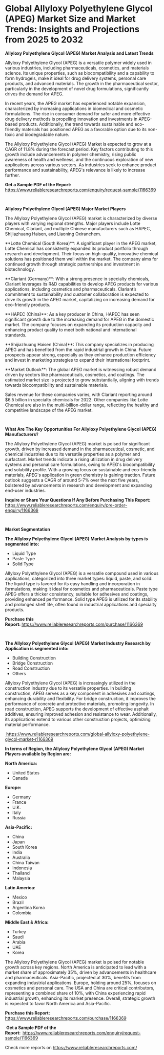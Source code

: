 <p><h1>Global Allyloxy Polyethylene Glycol (APEG) Market Size and Market Trends: Insights and Projections from 2025 to 2032</h1></p><p><strong>Allyloxy Polyethylene Glycol (APEG) Market Analysis and Latest Trends</strong></p>
<p><p>Allyloxy Polyethylene Glycol (APEG) is a versatile polymer widely used in various industries, including pharmaceuticals, cosmetics, and materials science. Its unique properties, such as biocompatibility and a capability to form hydrogels, make it ideal for drug delivery systems, personal care products, and advanced materials. The growth in the pharmaceutical sector, particularly in the development of novel drug formulations, significantly drives the demand for APEG.</p><p>In recent years, the APEG market has experienced notable expansion, characterized by increasing applications in biomedical and cosmetic formulations. The rise in consumer demand for safer and more effective drug delivery methods is propelling innovation and investments in APEG-based products. Additionally, the trend towards sustainable and eco-friendly materials has positioned APEG as a favorable option due to its non-toxic and biodegradable nature.</p><p>The Allyloxy Polyethylene Glycol (APEG) Market is expected to grow at a CAGR of 11.8% during the forecast period. Key factors contributing to this growth include advancements in polymer chemistry, rising public awareness of health and wellness, and the continuous exploration of new applications across various sectors. As industries seek to enhance product performance and sustainability, APEG's relevance is likely to increase further.</p></p>
<p><strong>Get a Sample PDF of the Report:&nbsp;</strong> <a href="https://www.reliableresearchreports.com/enquiry/request-sample/1166369?utm_campaign=2208&utm_medium=2&utm_source=Github&utm_content=ia&utm_term=03042025&utm_id=allyloxy-polyethylene-glycol-apeg">https://www.reliableresearchreports.com/enquiry/request-sample/1166369</a></p>
<p>&nbsp;</p>
<p><strong>Allyloxy Polyethylene Glycol (APEG) Major Market Players</strong></p>
<p><p>The Allyloxy Polyethylene Glycol (APEG) market is characterized by diverse players with varying regional strengths. Major players include Lotte Chemical, Clariant, and multiple Chinese manufacturers such as HAPEC, Shijiazhuang Haisen, and Liaoning Oxiranchem.</p><p>**Lotte Chemical (South Korea)**: A significant player in the APEG market, Lotte Chemical has consistently expanded its product portfolio through research and development. Their focus on high-quality, innovative chemical solutions has positioned them well within the market. The company aims for continued growth through strategic partnerships and investment in biotechnology.</p><p>**Clariant (Germany)**: With a strong presence in specialty chemicals, Clariant leverages its R&D capabilities to develop APEG products for various applications, including cosmetics and pharmaceuticals. Clariant’s commitment to sustainability and customer collaboration is expected to drive its growth in the APEG market, capitalizing on increasing demand for eco-friendly products.</p><p>**HAPEC (China)**: As a key producer in China, HAPEC has seen significant growth due to the increasing demand for APEG in the domestic market. The company focuses on expanding its production capacity and enhancing product quality to meet both national and international standards.</p><p>**Shijiazhuang Haisen (China)**: This company specializes in producing APEG and has benefited from the rapid industrial growth in China. Future prospects appear strong, especially as they enhance production efficiency and invest in marketing strategies to expand their international footprint.</p><p>**Market Outlook**: The global APEG market is witnessing robust demand driven by sectors like pharmaceuticals, cosmetics, and coatings. The estimated market size is projected to grow substantially, aligning with trends towards biocompatibility and sustainable materials.</p><p>Sales revenue for these companies varies, with Clariant reporting around $6.5 billion in specialty chemicals for 2022. Other companies like Lotte Chemical are also in the multi-billion-dollar range, reflecting the healthy and competitive landscape of the APEG market.</p></p>
<p>&nbsp;</p>
<p><strong>What Are The Key Opportunities For Allyloxy Polyethylene Glycol (APEG) Manufacturers?</strong></p>
<p><p>The Allyloxy Polyethylene Glycol (APEG) market is poised for significant growth, driven by increased demand in the pharmaceutical, cosmetic, and chemical industries due to its versatile properties as a polymer and surfactant. Market trends indicate a rising utilization in drug delivery systems and personal care formulations, owing to APEG's biocompatibility and solubility profile. With a growing focus on sustainable and eco-friendly materials, APEG's application in green chemistry is gaining traction. Future outlook suggests a CAGR of around 5-7% over the next five years, bolstered by advancements in research and development and expanding end-user industries.</p></p>
<p><strong>Inquire or Share Your Questions If Any Before Purchasing This Report:</strong> <a href="https://www.reliableresearchreports.com/enquiry/pre-order-enquiry/1166369?utm_campaign=2208&utm_medium=2&utm_source=Github&utm_content=ia&utm_term=03042025&utm_id=allyloxy-polyethylene-glycol-apeg">https://www.reliableresearchreports.com/enquiry/pre-order-enquiry/1166369</a></p>
<p>&nbsp;</p>
<p><strong>Market Segmentation</strong></p>
<p><strong>The Allyloxy Polyethylene Glycol (APEG) Market Analysis by types is segmented into:</strong></p>
<p><ul><li>Liquid Type</li><li>Paste Type</li><li>Solid Type</li></ul></p>
<p><p>Allyloxy Polyethylene Glycol (APEG) is a versatile compound used in various applications, categorized into three market types: liquid, paste, and solid. The liquid type is favored for its easy handling and incorporation in formulations, making it ideal for cosmetics and pharmaceuticals. Paste type APEG offers a thicker consistency, suitable for adhesives and coatings, providing enhanced performance. Solid type APEG is utilized for its stability and prolonged shelf life, often found in industrial applications and specialty products.</p></p>
<p><strong>Purchase this Report:&nbsp;</strong><a href="https://www.reliableresearchreports.com/purchase/1166369?utm_campaign=2208&utm_medium=2&utm_source=Github&utm_content=ia&utm_term=03042025&utm_id=allyloxy-polyethylene-glycol-apeg">https://www.reliableresearchreports.com/purchase/1166369</a></p>
<p>&nbsp;</p>
<p><strong>The Allyloxy Polyethylene Glycol (APEG) Market Industry Research by Application is segmented into:</strong></p>
<p><ul><li>Building Construction</li><li>Bridge Construction</li><li>Road Construction</li><li>Others</li></ul></p>
<p><p>Allyloxy Polyethylene Glycol (APEG) is increasingly utilized in the construction industry due to its versatile properties. In building construction, APEG serves as a key component in adhesives and coatings, enhancing durability and flexibility. For bridge construction, it improves the performance of concrete and protective materials, promoting longevity. In road construction, APEG supports the development of effective asphalt additives, ensuring improved adhesion and resistance to wear. Additionally, its applications extend to various other construction projects, optimizing material performance.</p></p>
<p><a href="https://www.reliableresearchreports.com/global-allyloxy-polyethylene-glycol-market-r1166369?utm_campaign=2208&utm_medium=2&utm_source=Github&utm_content=ia&utm_term=03042025&utm_id=allyloxy-polyethylene-glycol-apeg">&nbsp;https://www.reliableresearchreports.com/global-allyloxy-polyethylene-glycol-market-r1166369</a></p>
<p><strong>In terms of Region, the Allyloxy Polyethylene Glycol (APEG) Market Players available by Region are:</strong></p>
<p>
    <p> <strong> North America: </strong>
        <ul>
            <li>United States</li>
            <li>Canada</li>
        </ul>
        </p> 
    <p> <strong> Europe: </strong>
        <ul>
            <li>Germany</li>
            <li>France</li>
            <li>U.K.</li>
            <li>Italy</li>
            <li>Russia</li>
        </ul>
        </p> 
    <p> <strong> Asia-Pacific: </strong>
        <ul>
            <li>China</li>
            <li>Japan</li>
            <li>South Korea</li>
            <li>India</li>
            <li>Australia</li>
            <li>China Taiwan</li>
            <li>Indonesia</li>
            <li>Thailand</li>
            <li>Malaysia</li>
        </ul>
        </p> 
    <p> <strong> Latin America: </strong>
        <ul>
            <li>Mexico</li>
            <li>Brazil</li>
            <li>Argentina Korea</li>
            <li>Colombia</li>
        </ul>
        </p> 
    <p> <strong> Middle East & Africa: </strong>
        <ul>
            <li>Turkey</li>
            <li>Saudi</li>
            <li>Arabia</li>
            <li>UAE</li>
            <li>Korea</li>
        </ul>
    </p>
    </p>
<p><p>The Allyloxy Polyethylene Glycol (APEG) market is poised for notable growth across key regions. North America is anticipated to lead with a market share of approximately 35%, driven by advancements in healthcare and pharmaceuticals. Asia-Pacific, projected at 30%, benefits from expanding industrial applications. Europe, holding around 25%, focuses on cosmetics and personal care. The USA and China are critical contributors, representing a combined share of 10%, with China experiencing rapid industrial growth, enhancing its market presence. Overall, strategic growth is expected to favor North America and Asia-Pacific.</p></p>
<p><strong>Purchase this Report: </strong><a href="https://www.reliableresearchreports.com/purchase/1166369?utm_campaign=2208&utm_medium=2&utm_source=Github&utm_content=ia&utm_term=03042025&utm_id=allyloxy-polyethylene-glycol-apeg">https://www.reliableresearchreports.com/purchase/1166369</a></p>
<p>&nbsp;<strong>Get a Sample PDF of the Report:&nbsp;&nbsp;</strong><a href="https://www.reliableresearchreports.com/enquiry/request-sample/1166369?utm_campaign=2208&utm_medium=2&utm_source=Github&utm_content=ia&utm_term=03042025&utm_id=allyloxy-polyethylene-glycol-apeg">https://www.reliableresearchreports.com/enquiry/request-sample/1166369</a></p>
<p><strong></strong></p>
<p>Check more reports on <a href="https://www.reliableresearchreports.com/?utm_campaign=2208&utm_medium=2&utm_source=Github&utm_content=ia&utm_term=03042025&utm_id=allyloxy-polyethylene-glycol-apeg">https://www.reliableresearchreports.com/</a></p>